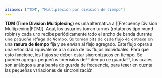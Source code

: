 ```yaml
---
aliases: ["TDM", "Multiplexión por división de tiempo"]
---
```

**TDM (Time Division Multiplexing)** es una alternativa a [[Frecuency Division Multiplexing|FDM]]. Aquí, los usuarios toman turnos (rotatorios tipo round-robin) y cada uno recibe periódicamente todo el ancho de banda durante una pequeña ráfaga de tiempo. Se toman bits de cada flujo de entrada en una **ranura de tiempo** fija y se envían al flujo agregado. Este flujo opera a una velocidad equivalente a la suma de los flujos individuales. Para que esto funcione, los flujos se deben estar sincronizados en tiempo. Se pueden agregar pequeños intervalos de** tiempo de guarda**, los cuales son análogos a una banda de guarda de frecuencia, para tener en cuenta las pequeñas variaciones de sincronización
